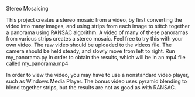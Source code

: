 Stereo Mosaicing

This project creates a stereo mosaic from a video, by first converting the video into many images, and using strips from each image to stitch together a panorama using RANSAC algorithm. A video of many of these panoramas from various strips creates a stereo mosaic. Feel free to try this with your own video. The raw video should be uploaded to the videos file. The camera should be held steady, and slowly move from left to right.
Run my_panorama.py in order to obtain the results, which will be in an mp4 file called my_panorama.mp4

In order to view the video, you may have to use a nonstandard video player, such as Windows Media Player.
The bonus video uses pyramid blending to blend together strips, but the results are not as good as with RANSAC.
